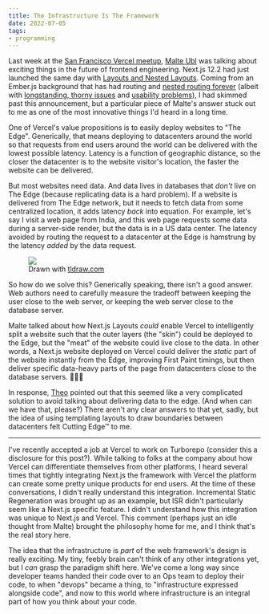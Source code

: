 ```yaml
---
title: The Infrastructure Is The Framework
date: 2022-07-05
tags:
- programming
---
```


Last week at the [San Francisco Vercel meetup][7], [Malte Ubl][6] was talking about exciting
things in the future of frontend engineering. Next.js 12.2 had just launched the same day
with [Layouts and Nested Layouts][1]. Coming from an Ember.js background that has
had routing and [nested routing forever][2] (albeit with [longstanding, thorny issues][4] and
[usability problems][5]), I had skimmed past this announcement, but a particular piece
of Malte's answer stuck out to me as one of the most innovative things I'd heard in a long time.

One of Vercel's value propositions is to easily deploy websites to "The Edge". Generically,
that means deploying to datacenters around the world so that requests from end users around
the world can be delivered with the lowest possible latency. Latency is a function of geographic
distance, so the closer the datacenter is to the website visitor's location, the faster the website
can be delivered.

But most websites need data. And data lives in databases that *don't* live on The Edge
(because replicating data is a hard problem). If a website is delivered from The Edge network, but it
needs to fetch data from some centralized location, it adds latency *back* into equation. For
example, let's say I visit a web page from India, and this web page requests some data during a
server-side render, but the data is in a US data center. The latency avoided by routing the
request to a datacenter at the Edge is hamstrung by the latency *added* by the data request.

<figure>
    <picture>
        <source srcset="/images/blog/edge-network.webp" type="image/webp">
        <source srcset="/images/blog/edge-network.jpg" type="image/jpeg">
        <img src="/images/blog/edge-network.jpg">
    </picture>
    <figcaption>
        Drawn with <a href="https://tldraw.com" target="_blank">tldraw.com</a>
    </figcaption>
</figure>

So how do we solve this? Generically speaking, there isn't a good answer. Web authors need to
carefully measure the tradeoff between keeping the user close to the web server, or keeping the web
server close to the database server.

Malte talked about how Next.js Layouts *could* enable Vercel to intelligently split a website
such that the outer layers (the "skin") could be deployed to the Edge, but the "meat" of the website
could live close to the data. In other words, a Next.js website deployed on Vercel could deliver
the *static* part of the website instantly from the Edge, improving First Paint timings, but then
deliver specific data-heavy parts of the page from datacenters close to the database servers. 🤯🤯🤯

In response, [Theo][3] pointed out that this seemed like a very complicated solution to avoid
talking about delivering data to the edge. (And when can we have that, please?) There
aren't any clear answers to that yet, sadly, but the idea of using templating layouts to draw
boundaries between datacenters felt Cutting Edge&#8482; to me.

---

I've recently accepted a job at Vercel to work on Turborepo (consider this a disclosure for this post?).
While talking to folks at the company about how Vercel can differentiate themselves from other
platforms, I heard several times that tightly integrating Next.js the framework with Vercel the
platform can create some pretty unique products for end users. At the time of these conversations,
I didn't really understand this integration. Incremental Static Regeneration was brought up as an
example, but ISR didn't particularly seem like a Next.js specific feature. I didn't understand how
this integration was unique to Next.js and Vercel. This comment (perhaps just an idle thought from
Malte) brought the philosophy home for me, and I think that's the real story here.

The idea that the infrastructure is _part_ of the web framework's design is really exciting. My
tiny, feebly brain can't think of any other integrations yet, but I *can* grasp the paradigm
shift here. We've come a long way since developer teams handed their code over to an Ops team
to deploy their code, to when "devops" became a thing, to "infrastructure expressed alongside code",
and now to this world where infrastructure is an integral part of how you think about your code.

[1]: https://nextjs.org/blog/next-12-2#layouts-rfc--advanced-routing-support
[2]: https://guides.emberjs.com/release/routing/rendering-a-template/
[3]: https://twitter.com/t3dotgg
[4]: https://github.com/emberjs/ember.js/issues?q=is%3Aopen+is%3Aissue+label%3A%22Router+Bugs%22
[5]: https://www.mehulkar.com/blog/2019/12/post-octane-ember-routing/
[6]: https://twitter.com/cramforce
[7]: https://twitter.com/nutlope/status/1542927703166181377
